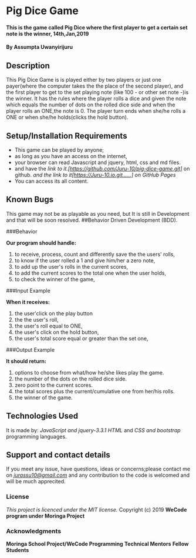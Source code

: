 # Pig Dice Game
#### This is the game called Pig Dice where the first player to get a certain set note is the winner, 14th,Jan,2019
#### By **Assumpta Uwanyirijuru**
## Description
This Pig Dice Game is is played either by two players or just one payer(where the computer takes the the place of the second player), and the first player to get to the set playing note (like 100 - or other set note -)is the winner. It has the rules where the player rolls a dice and given the note which equals the number of dots on the rolled dice side and when the player rolls an ONE,the note is 0. The player turn ends when she/he rolls a ONE or when she/he holds(clicks the hold button).
## Setup/Installation Requirements
* This game can be played by anyone;
* as long as you have an access on the internet,
* your browser can read Javascript and jquery, html, css and md files.
* and have the
*link to it.[https://github.com/Juru-10/pig-dice-game.git]* on github.
*and the link to it[https://Juru-10.io.git......] on GitHub Pages*
* You can access its all content.
## Known Bugs
This game may not be as playable as you need, but It is still in Development and that will be soon resolved.
##Behavior Driven Development (BDD).

###Behavior

**Our program should handle:**
1. to receive, process, count and differently save the the users' rolls,
2. to know if the user rolled a 1 and give him/her a zero note,
3. to add up the user's rolls in the current scores,
4. to add the current scores to the total one when the user holds,
5. to check the winner of the game,

###Input Example

**When it receives:**
1. the user'click on the play button
2. the the user's roll,
3. the user's roll equal to ONE,
4. the user's click on the hold button,
5. the user's total score equal or greater than the set one,

###Output Example

**It should return:**
1. options to choose from what/how he/she likes play the game.
2. the number of the dots on the rolled dice side.
3. zero point to the current scores.
4. the total scores plus the current/cumulative one from her/his rolls.
5. the winner of the game.

## Technologies Used
It is made by:
*JavaScript and jquery-3.3.1*
*HTML* and
*CSS and bootstrap* programming languages.
## Support and contact details
If you meet any issue, have questions, ideas or concerns;please contact me on *jurassu10@gmail.com* and any contribution to the code is welcomed and will be much apprecited.
### License
*This project is licenced under the MIT license.*
Copyright (c) 2019 **WeCode program under Moringa Project**
### Acknowledgments
**Moringa School Project/WeCode Programming**
**Technical Mentors**
**Fellow Students**
